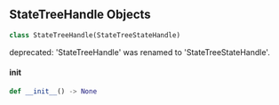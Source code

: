 ## StateTreeHandle Objects

```python
class StateTreeHandle(StateTreeStateHandle)
```

deprecated: 'StateTreeHandle' was renamed to 'StateTreeStateHandle'.

<a id="unreal.StateTreeHandle.__init__"></a>

#### __init__

```python
def __init__() -> None
```

<a id="unreal.StateTreeTransitionRequest"></a>